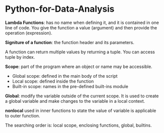# Python-for-Data-Analysis

**Lambda Functions**: has no name when defining it, and it is contained in one line of code. You give the function a value (argument) and then provide the operation (expression).

**Signiture of a function**: the function header and its parameters.

A function can return multiple values by returning a tuple. You can access tuple by index.

**Scope**: part of the program where an object or name may be accessible.

* Global scope: defined in the main body of the script
* Local scope: defined inside the function
* Built-in scope: names in the pre-defined built-ins module

**Global**: modify the variable outside of the current scope. It is used to create a global variable and make changes to the variable in a local context.

**nonlocal** used in inner functions to state the value of variable is applicable to outer function.

The searching order is: local scope, enclosing functions, global, builtins.


